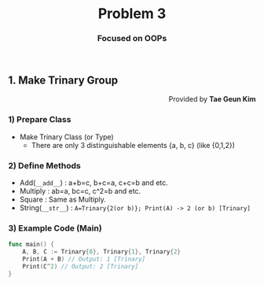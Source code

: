 <h1 style="text-align:center">Problem 3</h1>
<h3 style="text-align:center">Focused on OOPs</h3>
<br>

## 1.  Make Trinary Group
<p style="text-align:right">Provided by <b>Tae Geun Kim</b></p>

### 1) Prepare Class
* Make Trinary Class (or Type) 
    * There are only 3 distinguishable elements {a, b, c} (like {0,1,2})

### 2) Define Methods
* Add(```__add__```) : a+b=c, b+c=a, c+c=b and etc.
* Multiply : ab=a, bc=c, c^2=b and etc.
* Square : Same as Multiply.
* String(```__str__```) : ```A=Trinary{2(or b)}; Print(A) -> 2 (or b) [Trinary]```

### 3) Example Code (Main)
``` Go
func main() {
    A, B, C := Trinary{0}, Trinary{1}, Trinary{2}
    Print(A + B) // Output: 1 [Trinary]
    Print(C^2) // Output: 2 [Trinary]
}
```
<br>

